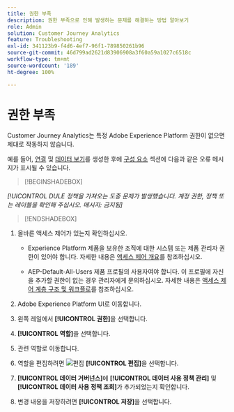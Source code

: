 ```yaml
---
title: 권한 부족
description: 권한 부족으로 인해 발생하는 문제를 해결하는 방법 알아보기
role: Admin
solution: Customer Journey Analytics
feature: Troubleshooting
exl-id: 341123b9-f4d6-4ef7-96f1-789850261b96
source-git-commit: 46d799ad2621d83906908a3f60a59a1027c6518c
workflow-type: tm+mt
source-wordcount: '189'
ht-degree: 100%

---
```


# 권한 부족

Customer Journey Analytics는 특정 Adobe Experience Platform 권한이 없으면 제대로 작동하지 않습니다.

예를 들어, [연결](../connections/overview.md) 및 [데이터 보기](../data-views/data-views.md)를 생성한 후에 [구성 요소](/help/data-views/create-dataview.md#components) 섹션에 다음과 같은 오류 메시지가 표시될 수 있습니다.


>[!BEGINSHADEBOX]

*[!UICONTROL DULE 정책을 가져오는 도중 문제가 발생했습니다. 계정 권한, 정책 또는 레이블을 확인해 주십시오. 메시지: 금지됨]*

>[!ENDSHADEBOX]


1. 올바른 액세스 제어가 있는지 확인하십시오.

   * Experience Platform 제품을 보유한 조직에 대한 시스템 또는 제품 관리자 권한이 있어야 합니다. 자세한 내용은 [액세스 제어 개요](https://experienceleague.adobe.com/docs/experience-platform/access-control/home.html#platform-permissions)를 참조하십시오.

   * AEP-Default-All-Users 제품 프로필의 사용자여야 합니다. 이 프로필에 자신을 추가할 권한이 없는 경우 관리자에게 문의하십시오. 자세한 내용은 [액세스 제어 계층 구조 및 워크플로](https://experienceleague.adobe.com/docs/experience-platform/access-control/home.html#access-control-hierarchy-and-workflow)를 참조하십시오.


1. Adobe Experience Platform UI로 이동합니다.

1. 왼쪽 레일에서 **[!UICONTROL 권한]**&#x200B;을 선택합니다.

1. **[!UICONTROL 역할]**&#x200B;을 선택합니다.

1. 관련 역할로 이동합니다.

1. 역할을 편집하려면 ![편집](https://spectrum.adobe.com/static/icons/workflow_18/Smock_Edit_18_N.svg) **[!UICONTROL 편집]**&#x200B;을 선택합니다.

1. **[!UICONTROL 데이터 거버넌스]**&#x200B;에 **[!UICONTROL 데이터 사용 정책 관리]** 및 **[!UICONTROL 데이터 사용 정책 조회]**&#x200B;가 추가되었는지 확인합니다.

1. 변경 내용을 저장하려면 **[!UICONTROL 저장]**&#x200B;을 선택합니다.
